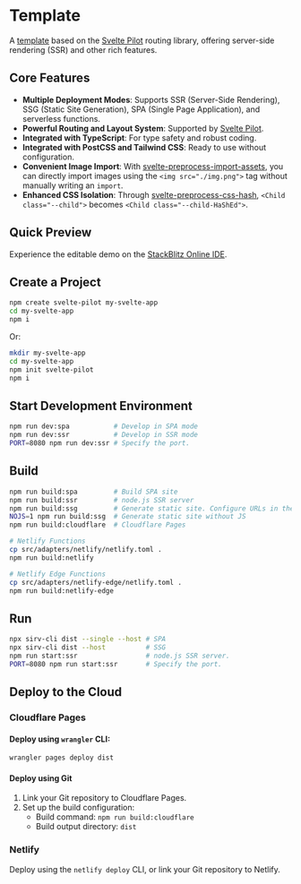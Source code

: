 # Template

A [template](https://github.com/svelte-pilot/svelte-pilot-template) based on the [Svelte Pilot](https://github.com/svelte-pilot/svelte-pilot) routing library, offering server-side rendering (SSR) and other rich features.

## Core Features
- **Multiple Deployment Modes**: Supports SSR (Server-Side Rendering), SSG (Static Site Generation), SPA (Single Page Application), and serverless functions.
- **Powerful Routing and Layout System**: Supported by [Svelte Pilot](https://github.com/svelte-pilot/svelte-pilot).
- **Integrated with TypeScript**: For type safety and robust coding.
- **Integrated with PostCSS and Tailwind CSS**: Ready to use without configuration.
- **Convenient Image Import**: With [svelte-preprocess-import-assets](https://github.com/bluwy/svelte-preprocess-import-assets), you can directly import images using the `<img src="./img.png">` tag without manually writing an `import`.
- **Enhanced CSS Isolation**: Through [svelte-preprocess-css-hash](https://github.com/jiangfengming/svelte-preprocess-css-hash), `<Child class="--child">` becomes `<Child class="--child-HaShEd">`.

## Quick Preview
Experience the editable demo on the [StackBlitz Online IDE](https://stackblitz.com/~/github.com/svelte-pilot/svelte-pilot-template?startScript=dev:ssr).

## Create a Project

```sh
npm create svelte-pilot my-svelte-app
cd my-svelte-app
npm i
```

Or:

```sh
mkdir my-svelte-app
cd my-svelte-app
npm init svelte-pilot
npm i
```

## Start Development Environment

```sh
npm run dev:spa           # Develop in SPA mode
npm run dev:ssr           # Develop in SSR mode
PORT=8080 npm run dev:ssr # Specify the port.
```

## Build

```sh
npm run build:spa         # Build SPA site
npm run build:ssr         # node.js SSR server
npm run build:ssg         # Generate static site. Configure URLs in the `ssg` field of `package.json`.
NOJS=1 npm run build:ssg  # Generate static site without JS
npm run build:cloudflare  # Cloudflare Pages

# Netlify Functions
cp src/adapters/netlify/netlify.toml .
npm run build:netlify

# Netlify Edge Functions
cp src/adapters/netlify-edge/netlify.toml .
npm run build:netlify-edge
```

## Run

```sh
npx sirv-cli dist --single --host # SPA
npx sirv-cli dist --host          # SSG
npm run start:ssr                 # node.js SSR server.
PORT=8080 npm run start:ssr       # Specify the port.
```

## Deploy to the Cloud

### Cloudflare Pages

#### Deploy using `wrangler` CLI:

```sh
wrangler pages deploy dist
```

#### Deploy using Git

1. Link your Git repository to Cloudflare Pages.
2. Set up the build configuration:
   - Build command: `npm run build:cloudflare`
   - Build output directory: `dist`

### Netlify

Deploy using the `netlify deploy` CLI, or link your Git repository to Netlify.